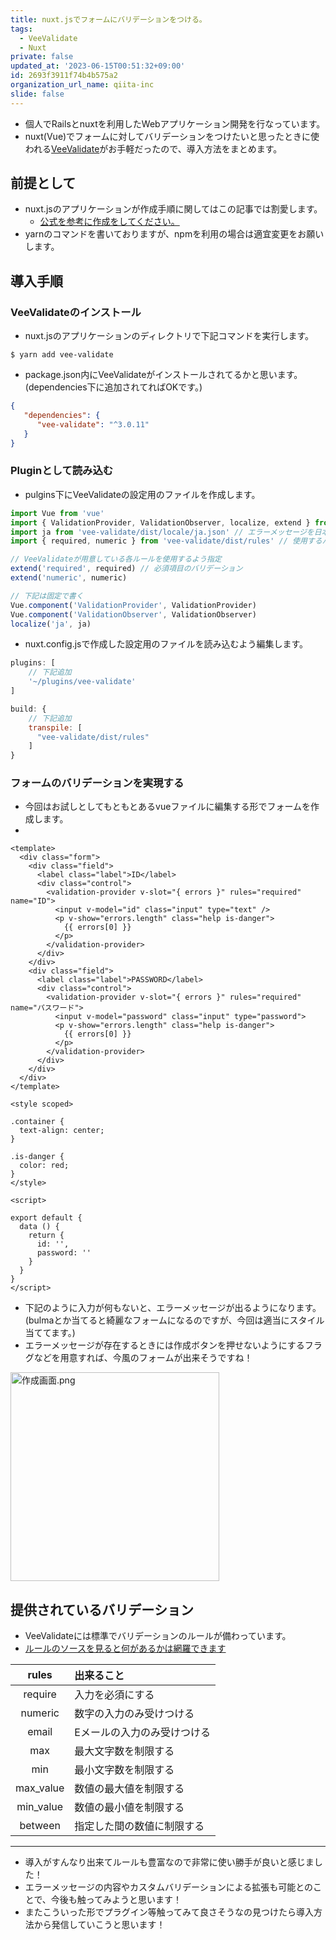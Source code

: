 ```yaml
---
title: nuxt.jsでフォームにバリデーションをつける。
tags:
  - VeeValidate
  - Nuxt
private: false
updated_at: '2023-06-15T00:51:32+09:00'
id: 2693f3911f74b4b575a2
organization_url_name: qiita-inc
slide: false
---
```


- 個人でRailsとnuxtを利用したWebアプリケーション開発を行なっています。
- nuxt(Vue)でフォームに対してバリデーションをつけたいと思ったときに使われる[VeeValidate](https://github.com/logaretm/vee-validate)がお手軽だったので、導入方法をまとめます。

## 前提として

- nuxt.jsのアプリケーションが作成手順に関してはこの記事では割愛します。
  - [公式を参考に作成をしてください。](https://ja.nuxtjs.org/guide/installation/)
- yarnのコマンドを書いておりますが、npmを利用の場合は適宜変更をお願いします。

## 導入手順

### VeeValidateのインストール

- nuxt.jsのアプリケーションのディレクトリで下記コマンドを実行します。

`$ yarn add vee-validate`

- package.json内にVeeValidateがインストールされてるかと思います。(dependencies下に追加されてればOKです。)

```package.json
{
   "dependencies": {
      "vee-validate": "^3.0.11"
   }
}

```

### Pluginとして読み込む

- pulgins下にVeeValidateの設定用のファイルを作成します。

```plugins/vee-validate.js
import Vue from 'vue'
import { ValidationProvider, ValidationObserver, localize, extend } from 'vee-validate'
import ja from 'vee-validate/dist/locale/ja.json' // エラーメッセージを日本語化します
import { required, numeric } from 'vee-validate/dist/rules' // 使用するバリデーションルールを指定します。

// VeeValidateが用意している各ルールを使用するよう指定
extend('required', required) // 必須項目のバリデーション
extend('numeric', numeric)

// 下記は固定で書く
Vue.component('ValidationProvider', ValidationProvider)
Vue.component('ValidationObserver', ValidationObserver)
localize('ja', ja)

```

- nuxt.config.jsで作成した設定用のファイルを読み込むよう編集します。

```nuxt.config.js
plugins: [
    // 下記追加
    '~/plugins/vee-validate'
]

build: {
    // 下記追加
    transpile: [
      "vee-validate/dist/rules"
    ]
}

```

### フォームのバリデーションを実現する

- 今回はお試しとしてもともとあるvueファイルに編集する形でフォームを作成します。
-

```pages/index.vue
<template>
  <div class="form">
    <div class="field">
      <label class="label">ID</label>
      <div class="control">
        <validation-provider v-slot="{ errors }" rules="required" name="ID">
          <input v-model="id" class="input" type="text" />
          <p v-show="errors.length" class="help is-danger">
            {{ errors[0] }}
          </p>
        </validation-provider>
      </div>
    </div>
    <div class="field">
      <label class="label">PASSWORD</label>
      <div class="control">
        <validation-provider v-slot="{ errors }" rules="required" name="パスワード">
          <input v-model="password" class="input" type="password">
          <p v-show="errors.length" class="help is-danger">
            {{ errors[0] }}
          </p>
        </validation-provider>
      </div>
    </div>
  </div>
</template>

<style scoped>

.container {
  text-align: center;
}

.is-danger {
  color: red;
}
</style>

<script>

export default {
  data () {
    return {
      id: '',
      password: ''
    }
  }
}
</script>
```

- 下記のように入力が何もないと、エラーメッセージが出るようになります。(bulmaとか当てると綺麗なフォームになるのですが、今回は適当にスタイル当ててます。)
- エラーメッセージが存在するときには作成ボタンを押せないようにするフラグなどを用意すれば、今風のフォームが出来そうですね！

<img width="334" alt="作成画面.png" src="https://qiita-image-store.s3.ap-northeast-1.amazonaws.com/0/166596/25cb4883-530a-527b-fbe7-ec1d65e6fcc9.png">

## 提供されているバリデーション

- VeeValidateには標準でバリデーションのルールが備わっています。
- [ルールのソースを見ると何があるかは網羅できます](https://github.com/logaretm/vee-validate/tree/master/src/rules)

| rules             | 出来ること        |
|:-----------------:|:-------------- |
| require   | 入力を必須にする          |
| numeric   | 数字の入力のみ受けつける   |
| email     | Eメールの入力のみ受けつける |
| max       | 最大文字数を制限する      |
| min       | 最小文字数を制限する      |
| max_value | 数値の最大値を制限する    |
| min_value | 数値の最小値を制限する    |
| between   | 指定した間の数値に制限する |

---

- 導入がすんなり出来てルールも豊富なので非常に使い勝手が良いと感じました！
- エラーメッセージの内容やカスタムバリデーションによる拡張も可能とのことで、今後も触ってみようと思います！
- またこういった形でプラグイン等触ってみて良さそうなの見つけたら導入方法から発信していこうと思います！
